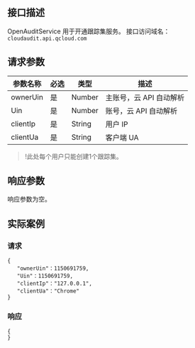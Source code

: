 
## 接口描述
OpenAuditService 用于开通跟踪集服务。
接口访问域名：`cloudaudit.api.qcloud.com`


## 请求参数
|参数名称|必选|类型|描述|
|---------|---------|---------|--------|
|ownerUin|	是|	Number	|主账号，云 API 自动解析|
|Uin|	是|	Number|	账号，云 API 自动解析|
|clientIp|	是	|String	|用户 IP|
|clientUa|	是|	String	|客户端 UA|


>!此处每个用户只能创建1个跟踪集。

## 响应参数
响应参数为空。

## 实际案例
### 请求

```shell
{
   "ownerUin"：1150691759,
   "Uin"：1150691759,
   "clientIp"："127.0.0.1",
   "clientUa"："Chrome"
}
```
### 响应

```
{
}
```
